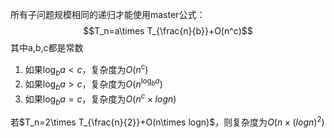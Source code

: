 所有子问题规模相同的递归才能使用master公式：
$$T_n=a\times T_{\frac{n}{b}}+O(n^c)$$
其中a,b,c都是常数

1. 如果$\log_{b}{a}<c$，复杂度为$O(n^c)$
2. 如果$\log_{b}{a}>c$，复杂度为$O(n^{\log_{b}{a}})$
3. 如果$\log_{b}{a}=c$，复杂度为$O(n^c\times logn)$

若$T_n=2\times T_{\frac{n}{2}}+O(n\times logn)$，则复杂度为$O(n\times (logn)^2)$